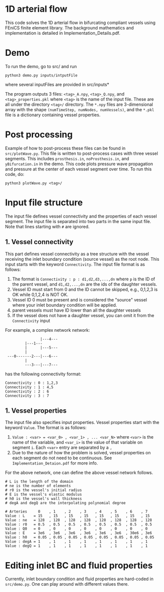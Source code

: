 
# 1D arterial flow 
This code solves the 1D arterial flow in bifurcating compliant vessels using FEniCS finite element library. The background mathematics and implementation is detailed in Implementation_Details.pdf.

# Demo 
To run the demo, go to src/ and run
```
python3 demo.py inputs/intputFile
```
where several inputFiles are provided in src/inputs*

The program outputs 3 files: `<tag>_A.npy`, `<tag>_Q.npy`, and `<tag>_properties.pkl` where `<tag>` is the name of the input file. These are all under the directory `<tag>/` directory.  The `*.npy` files are 3-dimensional array with the shape `(numTimeStep, numNodes, numVessels)`, and the `*.pkl` file is a dictionary containing vessel properties. 


# Post processing
Example of how to post-process these files can be found in `src/plotWave.py`. This file is written to post-process cases with three vessel segments. This includes `prosthesis.in`, `noProsthesis.in`, and `yBifurcation.in` in the demo. This code plots pressure wave propagation and pressure at the center of each vessel segment over time. To run this code, do:
```
python3 plotWave.py <tag>/
```

# Input file structure
The input file defines vessel connectivity and the properties of each vessel segment. The input file is separated into two parts in the same input file. Note that lines starting with `#` are ignored.
## 1. Vessel connectivity

This part defines vessel connectivity as a tree structure with the vessel receiving the inlet boundary condition (source vessel) as the root node. This input starts with the keyword `Connectivity`. The input file format is as follows:
1. The format is `Connectivity : p : d1,d2,d3,...,dn` where `p` is the ID of the parent vessel, and `d1,d2,...,dn` are the ids of the daughter vessels.
2. Vessel ID must start from 0 and the ID cannot be skipped, e.g., 0,1,2,3 is OK while 0,1,2,4 is NOT OK.
3. Vessel ID 0 must be present and is considered the "source" vessel where your inlet boundary condition will be applied.
4. parent vessels must have ID lower than all the daughter vessels
5. If the vessel does not have a daughter vessel, you can omit it from the `Connectivity` input

For example, a complex network network:
```
                |---4---
         |---1--- 
         |      |---5---
         |
 ---0-------2---|---6---
         |
         ---3---|---7---
```
has the following connectivity format:
```
Connectivity : 0 : 1,2,3 
Connectivity : 1 : 4,5
Connectivity : 2 : 6
Connectivity : 3 : 7
```

## 1. Vessel properties

The input file also specifies input properties. Vessel properties start with the keyword `Value`. The format is as follows:
1. `Value : <var> = <var_0> , <var_1> , ... <var_N>` where `<var>` is the name of the variable, and `<var_i>` is the value of that variable on segment `i`. Each `<var>` entry are separated by a `,`
2. Due to the nature of how the problem is solved, vessel properties on each segment do not need to be continuous. See `Implementation_Detaion.pdf` for more info.

For the above network, one can define the above vessel network follows.
```
# L is the length of the domain
# ne is the number of elements
# r0 is the vessel's initial radius
# E is the vessel's elastic modulus
# h0 is the vessel's wall thickness
# degA and degQ are the interpolating polynomial degree

# Arteries     0    , 1    , 2    , 3    , 4    , 5    , 6    , 7  
Value : L    = 15   , 15   , 15   , 15   , 15   , 15   , 15   , 15   
Value : ne   = 128  , 128  , 128  , 128  , 128  , 128  , 128  , 128 
Value : r0   = 0.5  , 0.5  , 0.5  , 0.5  , 0.5  , 0.5  , 0.5  , 0.5 
Value : Q0   = 0    , 0    , 0    , 0    , 0    , 0    , 0    , 0  
Value : E    = 3e6  , 3e6  , 3e6  , 3e6  , 3e6  , 3e6  , 30e6 , 3e6
Value : h0   = 0.05 , 0.05 , 0.05 , 0.05 , 0.05 , 0.05 , 0.05 , 0.05
Value : degA = 1    , 1    , 1    , 1    , 1    , 1    , 1    , 1  
Value : degQ = 1    , 1    , 1    , 1    , 1    , 1    , 1    , 1 
```

# Editing inlet BC and fluid properties
Currently, inlet boundary condition and fluid properties are hard-coded in `src/demo.py`. One can play around with different values there.

